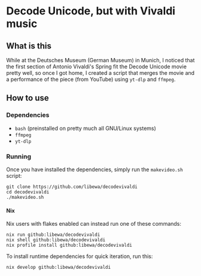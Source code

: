 # Decode Unicode, but with Vivaldi music
## What is this
While at the Deutsches Museum (German Museum) in Munich, I noticed that the first section of Antonio Vivaldi's Spring fit the Decode Unicode movie pretty well, so once I got home, I created a script that merges the movie and a performance of the piece (from YouTube) using `yt-dlp` and `ffmpeg`.

## How to use
### Dependencies
- `bash` (preinstalled on pretty much all GNU/Linux systems)
- `ffmpeg`
- `yt-dlp`

### Running
Once you have installed the dependencies, simply run the `makevideo.sh` script:
```
git clone https://github.com/libewa/decodevivaldi
cd decodevivaldi
./makevideo.sh
```
#### Nix
Nix users with flakes enabled can instead run one of these commands:
```
nix run github:libewa/decodevivaldi
nix shell github:libewa/decodevivaldi
nix profile install github:libewa/decodevivaldi
```
To install runtime dependencies for quick iteration, run this:
```
nix develop github:libewa/decodevivaldi
```